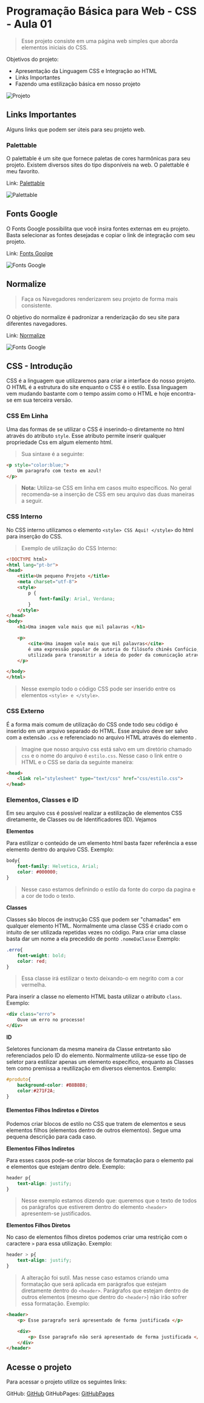 # Programação Básica para Web - CSS - Aula 01
> Esse projeto consiste em uma página web simples que aborda elementos iniciais do CSS.

Objetivos do projeto:

* Apresentação da Linguagem CSS e Integração ao HTML
* Links Importantes
* Fazendo uma estilização básica em nosso projeto

![Projeto](00.gif)

## Links Importantes

Alguns links que podem ser úteis para seu projeto web.

### Palettable

O palettable é um site que fornece paletas de cores harmônicas para seu projeto. Existem diversos sites do tipo disponíveis na web. O palettable é meu favorito.

Link: [Palettable](https://www.palettable.io)

![Palettable](01.png)

## Fonts Google

O Fonts Google possibilita que você insira fontes externas em eu projeto. Basta selecionar as fontes desejadas e copiar o link de integração com seu projeto.

Link: [Fonts Goolge](https://fonts.google.com)

![Fonts Google](02.png)

## Normalize

> Faça os Navegadores renderizarem seu projeto de forma mais consistente.

O objetivo do normalize é padronizar a renderização do seu site para diferentes navegadores.

Link: [Normalize](https://necolas.github.io/normalize.css/)

![Fonts Google](03.png)

## CSS - Introdução

CSS é a linguagem que utilizaremos para criar a interface do nosso projeto. O HTML é a estrutura do site enquanto o CSS é o estilo. Essa linguagem vem mudando bastante com o tempo assim como o HTML e hoje encontra-se em sua terceira versão.

### CSS Em Linha

Uma das formas de se utilizar o CSS é inserindo-o diretamente no html através do atributo `style`. Esse atributo permite inserir qualquer propriedade Css em algum elemento html.

> Sua sintaxe é a seguinte:

````html
<p style="color:blue;">
    Um paragrafo com texto em azul!
</p>
````

> **Nota:** Utiliza-se CSS em linha em casos muito específicos. No geral recomenda-se a inserção de CSS em seu arquivo das duas maneiras a seguir.

### CSS Interno

No CSS interno utilizamos o elemento `<style> CSS Aqui! </style>` do html para inserção do CSS.

> Exemplo de utilização do CSS Interno:

````html
<!DOCTYPE html>
<html lang="pt-br">
<head>
	<title>Um pequeno Projeto </title>
    <meta charset="utf-8">
    <style>
        p {
            font-family: Arial, Verdana;
        }
    </style>
</head>
<body>
	<h1>Uma imagem vale mais que mil palavras </h1>

	<p>
        <cite>Uma imagem vale mais que mil palavras</cite> 
        é uma expressão popular de autoria do filósofo chinês Confúcio, 
        utilizada para transmitir a ideia do poder da comunicação através das imagens.
	</p>

</body>
</html>
````
> Nesse exemplo todo o código CSS pode ser inserido entre os elementos `<style> e </style>`.

### CSS Externo

É a forma mais comum de utilização do CSS onde todo seu código é inserido em um arquivo separado do HTML. Esse arquivo deve ser salvo com a extensão `.css` e referenciado no arquivo HTML através do elemento <link>.

> Imagine que nosso arquivo css está salvo em um diretório chamado `css` e o nome do arquivo é `estilo.css`. 
> Nesse caso o link entre o HTML e o CSS se daria da seguinte maneira:

````html
<head>
    <link rel="stylesheet" type="text/css" href="css/estilo.css"> 
</head>
````

### Elementos, Classes e ID

Em seu arquivo css é possível realizar a estilização de elementos CSS diretamente, de Classes ou de Identificadores (ID). Vejamos

**Elementos**

Para estilizar o conteúdo de um elemento html basta fazer referência a esse elemento dentro do arquivo CSS. Exemplo:

````css
body{
	font-family: Helvetica, Arial;
    color: #000000;
}
````
> Nesse caso estamos definindo o estilo da fonte do corpo da pagina e a cor de todo o texto.

**Classes**

Classes são blocos de instrução CSS que podem ser "chamadas" em qualquer elemento HTML. Normalmente uma classe CSS é criado com o intuito de ser utilizada repetidas vezes no código. Para criar uma classe basta dar um nome a ela precedido de ponto `.nomeDaClasse` Exemplo:

````css
.erro{
	font-weight: bold;
    color: red;
}
````
> Essa classe irá estilizar o texto deixando-o em negrito com a cor vermelha.

Para inserir a classe no elemento HTML basta utilizar o atributo `class`. Exemplo:

````html
<div class="erro">
    Ouve um erro no processo!
</div>
````

**ID**

Seletores funcionam da mesma maneira da Classe entretanto são referenciados pelo ID do elemento. Normalmente utiliza-se esse tipo de seletor para estilizar apenas um elemento específico, enquanto as Classes tem como premissa a reutilização em diversos elementos. Exemplo:

````css
#produto{
    background-color: #B8B8B8;
    color:#271F2A;
}
````

#### Elementos Filhos Indiretos e Diretos

Podemos criar blocos de estilo no CSS que tratem de elementos e seus elementos filhos (elementos dentro de outros elementos). Segue uma pequena descrição para cada caso.

**Elementos Filhos Indiretos**

Para esses casos pode-se criar blocos de formatação para o elemento pai e elementos que estejam dentro dele. Exemplo:

````css
header p{ 
	text-align: justify;
}
````
> Nesse exemplo estamos dizendo que: queremos que o texto de todos os parágrafos que estiverem dentro do elemento `<header>` apresentem-se justificados.

**Elementos Filhos Diretos**

No caso de elementos filhos diretos podemos criar uma restrição com o caractere `>` para essa utilização. Exemplo:

````css
header > p{ 
	text-align: justify;
}
````
> A alteração foi sutil. Mas nesse caso estamos criando uma formatação que será aplicada em parágrafos que estejam diretamente dentro do `<header>`. Parágrafos que estejam dentro de outros elementos (mesmo que dentro do `<header>`) não irão sofrer essa formatação. Exemplo:

````html
<header>
    <p> Esse paragrafo será apresentado de forma justificada </p>

    <div>
        <p> Esse paragrafo não será apresentado de forma justificada </p>
    </div>
</header>
````

## Acesse o projeto

Para acessar o projeto utilize os seguintes links:

GitHub: [GitHub](https://github.com/thiagogmta/5assuntos)
GitHubPages: [GitHubPages](https://thiagogmta.github.io/5assuntos/)
